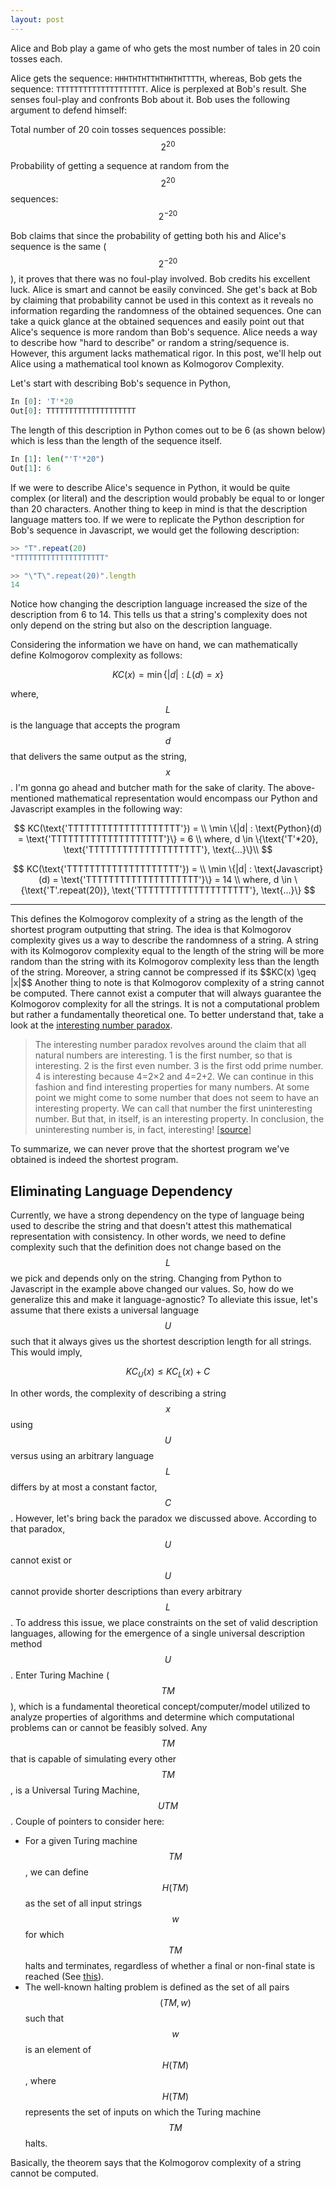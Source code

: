 ```yaml
---
layout: post
---
```



Alice and Bob play a game of who gets the most number of tales in 20 coin tosses each.

Alice gets the sequence: `HHHTHTHTTHTHHTHTTTTH`, whereas, Bob gets the sequence: `TTTTTTTTTTTTTTTTTTTT`. Alice is perplexed at Bob's result. She senses foul-play and confronts Bob about it. Bob uses the following argument to defend himself:



Total number of 20 coin tosses sequences possible: $$2^{20}$$

Probability of getting a sequence at random from the $$2^{20}$$ sequences: $$2^{-20}$$



Bob claims that since the probability of getting both his and Alice's sequence is the same ($$2^{-20}$$), it proves that there was no foul-play involved. Bob credits his excellent luck. Alice is smart and cannot be easily convinced. She get's back at Bob by claiming that probability cannot be used in this context as it reveals no information regarding the randomness of the obtained sequences. One can take a quick glance at the obtained sequences and easily point out that Alice's sequence is more random than Bob's sequence. Alice needs a way to describe how "hard to describe" or random a string/sequence is. However, this argument lacks mathematical rigor. In this post, we'll help out Alice using a mathematical tool known as Kolmogorov Complexity.



Let's start with describing Bob's sequence in Python,

```py
In [0]: 'T'*20
Out[0]: TTTTTTTTTTTTTTTTTTTT
```

The length of this description in Python comes out to be 6 (as shown below) which is less than the length of the sequence itself.

```py
In [1]: len("'T'*20")
Out[1]: 6
```

If we were to describe Alice's sequence in Python, it would be quite complex (or literal) and the description would probably be equal to or longer than 20 characters. Another thing to keep in mind is that the description language matters too.  If we were to replicate the Python description for Bob's sequence in Javascript, we would get the following description:

```js
>> "T".repeat(20)
"TTTTTTTTTTTTTTTTTTTT"

>> "\"T\".repeat(20)".length
14
```

Notice how changing the description language increased the size of the description from 6 to 14. This tells us that a string's complexity does not only depend on the string but also on the description language. 

Considering the information we have on hand, we can mathematically define Kolmogorov complexity as follows:


$$
KC(x) = \min \{|d| : L(d) = x\}
$$

where, $$L$$ is the language that accepts the program $$d$$ that delivers the same output as the string, $$x$$. I'm gonna go ahead and butcher math for the sake of clarity. The above-mentioned mathematical representation would encompass our Python and Javascript examples in the following way:

$$
KC(\text{'TTTTTTTTTTTTTTTTTTTT'}) = \\ \min \{|d| : \text{Python}(d) = \text{'TTTTTTTTTTTTTTTTTTTT'}\} = 6 \\ where, d \in \{\text{'T'*20}, \text{'TTTTTTTTTTTTTTTTTTTT'}, \text{...}\}\\
$$



$$
KC(\text{'TTTTTTTTTTTTTTTTTTTT'}) = \\ \min \{|d| : \text{Javascript}(d) = \text{'TTTTTTTTTTTTTTTTTTTT'}\} = 14 \\ where, d \in \{\text{'T'.repeat(20)}, \text{'TTTTTTTTTTTTTTTTTTTT'}, \text{...}\}
$$


<hr />

<div>
This defines the Kolmogorov complexity of a string as the length of the shortest program outputting that string. The idea is that Kolmogorov complexity gives us a way to describe the randomness of a string. A string with its Kolmogorov complexity equal to the length of the string will be more random than the string with its Kolmogorov complexity less than the length of the string. Moreover, a string cannot be compressed if its $$KC(x) \geq |x|$$ Another thing to note is that Kolmogorov complexity of a string cannot be computed. There cannot exist a computer that will always guarantee the Kolmogorov complexity for all the strings. It is not a computational problem but rather a fundamentally theoretical one.  To better understand that, take a look at the <a href="https://en.wikipedia.org/wiki/Interesting_number_paradox">interesting number paradox</a>. 
</div>



> The interesting number paradox revolves around the claim that all  natural numbers are interesting. 1 is the first number, so that is  interesting. 2 is the first even number. 3 is the first odd prime  number. 4 is interesting because 4=2×2 and 4=2+2. We can continue in  this fashion and find interesting properties for many numbers. At some  point we might come to some number that does not seem to have an  interesting property. We can call that number the first uninteresting  number. But that, in itself, is an interesting property. In conclusion,  the uninteresting number is, in fact, interesting! [[source](https://nautil.us/kolmogorov-complexity-and-our-search-for-meaning-237158/)]

To summarize, we can never prove that the shortest program we've obtained is indeed the shortest program.

## Eliminating Language Dependency

Currently, we have a strong dependency on the type of language being used to describe the string and that doesn't attest this mathematical representation with consistency. In other words, we need to define complexity such that the definition does not change based on the $$L$$ we pick and depends only on the string. Changing from Python to Javascript in the example above changed our values. So, how do we generalize this and make it language-agnostic? To alleviate this issue, let's assume that there exists a universal language $$U$$ such that it always gives us the shortest description length for all strings. This would imply,


$$
KC_{U}(x) \leq KC_{L}(x) + C
$$

In other words, the complexity of describing a string $$x$$ using $$U$$ versus using an arbitrary language $$L$$ differs by at most a constant factor, $$C$$. However, let's bring back the paradox we discussed above. According to that paradox, $$U$$ cannot exist or $$U$$ cannot provide shorter descriptions than every arbitrary $$L$$. To address this issue, we place constraints on the set of valid description languages, allowing for the emergence of a single universal description method $$U$$. Enter Turing Machine ($$TM$$), which is a fundamental theoretical concept/computer/model utilized to analyze properties of algorithms and determine which computational problems can or cannot be feasibly solved. Any $$TM$$ that is capable of simulating every other $$TM$$, is a Universal Turing Machine, $$UTM$$. Couple of pointers to consider here:

* For a given Turing machine $$TM$$, we can define $$H(TM)$$ as the set of all input strings $$w$$ for which $$TM$$ halts and terminates, regardless of whether a final or non-final state is reached (See <a href="https://en.wikipedia.org/wiki/Halting_problem" target="_blank">this</a>).
* The well-known halting problem is defined as the set of all pairs $$(TM, w)$$ such that $$w$$ is an element of $$H(TM)$$, where $$H(TM)$$ represents the set of inputs on which the Turing machine $$TM$$ halts.





Basically, the theorem says that the Kolmogorov complexity of a string cannot be computed. 
